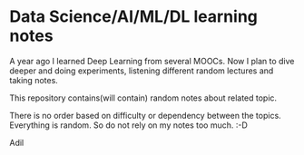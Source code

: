 # Data Science/AI/ML/DL learning notes

A year ago I learned Deep Learning from several MOOCs.
Now I plan to dive deeper and doing experiments, listening different random
lectures and taking notes.

This repository contains(will contain) random notes about related topic.

There is no order based on difficulty or dependency between the topics.
Everything is random. So do not rely on my notes too much. :-D

Adil
